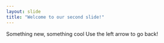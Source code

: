 ```yaml
---
layout: slide
title: "Welcome to our second slide!"
---
```

Something new, something cool
Use the left arrow to go back!
